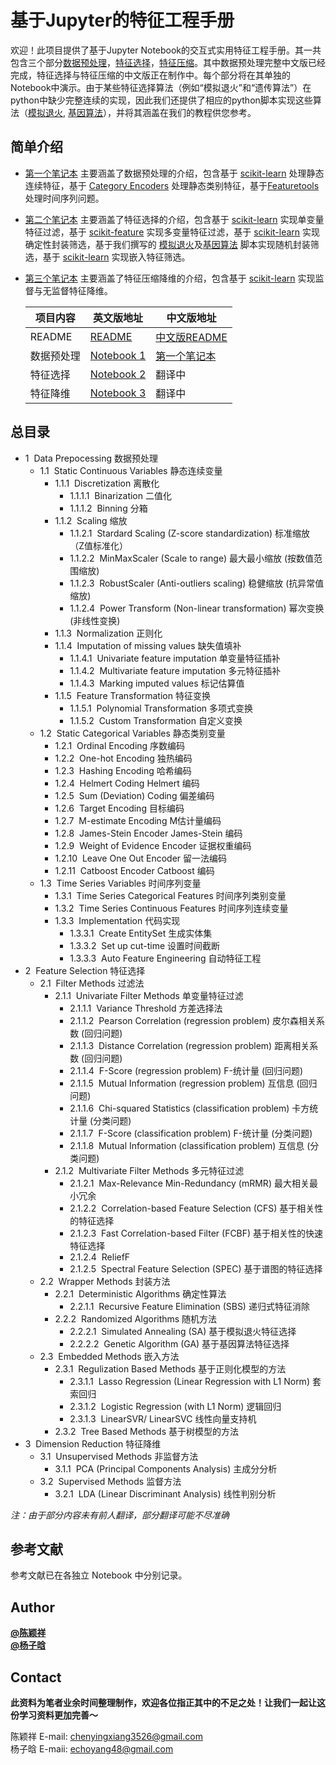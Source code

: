 基于Jupyter的特征工程手册
============
欢迎！此项目提供了基于Jupyter Notebook的交互式实用特征工程手册。其一共包含三个部分[数据预处理](./中文版/1.%20数据预处理.ipynb)，[特征选择](2.%20Feature%20Selection.ipynb)，[特征压缩](3.%20Dimension%20Reduction.ipynb)。其中数据预处理完整中文版已经完成，特征选择与特征压缩的中文版正在制作中。每个部分将在其单独的Notebook中演示。由于某些特征选择算法（例如“模拟退火”和“遗传算法”）在python中缺少完整连续的实现，因此我们还提供了相应的python脚本实现这些算法（[模拟退火](SA.py), [基因算法](GA.py)），并将其涵盖在我们的教程供您参考。  

简单介绍
------------
- [第一个笔记本](./中文版/1.%20数据预处理.ipynb) 主要涵盖了数据预处理的介绍，包含基于 [scikit-learn](https://scikit-learn.org/stable/) 处理静态连续特征，基于 [Category Encoders](https://contrib.scikit-learn.org/categorical-encoding/) 处理静态类别特征，基于[Featuretools](https://www.featuretools.com/) 处理时间序列问题。  

- [第二个笔记本](2.%20Feature%20Selection.ipynb) 主要涵盖了特征选择的介绍，包含基于 [scikit-learn](https://scikit-learn.org/stable/) 实现单变量特征过滤，基于 [scikit-feature](http://featureselection.asu.edu/) 实现多变量特征过滤，基于 [scikit-learn](https://scikit-learn.org/stable/) 实现确定性封装筛选，基于我们撰写的 [模拟退火](SA.py)及[基因算法](GA.py) 脚本实现随机封装筛选，基于 [scikit-learn](https://scikit-learn.org/stable/) 实现嵌入特征筛选。  

- [第三个笔记本](3.%20Dimension%20Reduction.ipynb) 主要涵盖了特征压缩降维的介绍，包含基于 [scikit-learn](https://scikit-learn.org/stable/) 实现监督与无监督特征降维。  

    |项目内容|英文版地址 | 中文版地址 |
    |------  |------ | ------ |
    |README | [README](./README.md) | [中文版README](./中文版.md) |
    |数据预处理| [Notebook 1](./1.%20Data%20Preprocessing.ipynb) | [第一个笔记本](./中文版/1.%20数据预处理.ipynb) |
    |特征选择 | [Notebook 2](2.%20Feature%20Selection.ipynb) | 翻译中 |
    |特征降维 | [Notebook 3](3.%20Dimension%20Reduction.ipynb) | 翻译中 |


总目录
------------
<div class="toc"><ul class="toc-item"><li><span><span class="toc-item-num">1&nbsp;&nbsp;</span>Data Prepocessing 数据预处理</a></span><ul class="toc-item"><li><span><span class="toc-item-num">1.1&nbsp;&nbsp;</span>Static Continuous Variables 静态连续变量</a></span><ul class="toc-item"><li><span><span class="toc-item-num">1.1.1&nbsp;&nbsp;</span>Discretization 离散化</a></span><ul class="toc-item"><li><span><span class="toc-item-num">1.1.1.1&nbsp;&nbsp;</span>Binarization 二值化</a></span></li><li><span><span class="toc-item-num">1.1.1.2&nbsp;&nbsp;</span>Binning 分箱</a></span></li></ul></li><li><span><span class="toc-item-num">1.1.2&nbsp;&nbsp;</span>Scaling 缩放</a></span><ul class="toc-item"><li><span><span class="toc-item-num">1.1.2.1&nbsp;&nbsp;</span>Stardard Scaling (Z-score standardization) 标准缩放 （Z值标准化）</a></span></li><li><span><span class="toc-item-num">1.1.2.2&nbsp;&nbsp;</span>MinMaxScaler (Scale to range) 最大最小缩放 (按数值范围缩放)</a></span></li><li><span><span class="toc-item-num">1.1.2.3&nbsp;&nbsp;</span>RobustScaler (Anti-outliers scaling) 稳健缩放 (抗异常值缩放)</a></span></li><li><span><span class="toc-item-num">1.1.2.4&nbsp;&nbsp;</span>Power Transform (Non-linear transformation) 幂次变换 (非线性变换)</a></span></li></ul></li><li><span><span class="toc-item-num">1.1.3&nbsp;&nbsp;</span>Normalization 正则化</a></span></li><li><span><span class="toc-item-num">1.1.4&nbsp;&nbsp;</span>Imputation of missing values 缺失值填补</a></span><ul class="toc-item"><li><span><span class="toc-item-num">1.1.4.1&nbsp;&nbsp;</span>Univariate feature imputation 单变量特征插补</a></span></li><li><span><span class="toc-item-num">1.1.4.2&nbsp;&nbsp;</span>Multivariate feature imputation 多元特征插补</a></span></li><li><span><span class="toc-item-num">1.1.4.3&nbsp;&nbsp;</span>Marking imputed values 标记估算值</a></span></li></ul></li><li><span><span class="toc-item-num">1.1.5&nbsp;&nbsp;</span>Feature Transformation 特征变换</a></span><ul class="toc-item"><li><span><span class="toc-item-num">1.1.5.1&nbsp;&nbsp;</span>Polynomial Transformation 多项式变换</a></span></li><li><span><span class="toc-item-num">1.1.5.2&nbsp;&nbsp;</span>Custom Transformation 自定义变换</a></span></li></ul></li></ul></li><li><span><span class="toc-item-num">1.2&nbsp;&nbsp;</span>Static Categorical Variables 静态类别变量</a></span><ul class="toc-item"><li><span><span class="toc-item-num">1.2.1&nbsp;&nbsp;</span>Ordinal Encoding 序数编码</a></span></li><li><span><span class="toc-item-num">1.2.2&nbsp;&nbsp;</span>One-hot Encoding 独热编码</a></span></li><li><span><span class="toc-item-num">1.2.3&nbsp;&nbsp;</span>Hashing Encoding 哈希编码</a></span></li><li><span><span class="toc-item-num">1.2.4&nbsp;&nbsp;</span>Helmert Coding Helmert 编码</a></span></li><li><span><span class="toc-item-num">1.2.5&nbsp;&nbsp;</span>Sum (Deviation) Coding 偏差编码</a></span></li><li><span><span class="toc-item-num">1.2.6&nbsp;&nbsp;</span>Target Encoding 目标编码</a></span></li><li><span><span class="toc-item-num">1.2.7&nbsp;&nbsp;</span>M-estimate Encoding M估计量编码</a></span></li><li><span><span class="toc-item-num">1.2.8&nbsp;&nbsp;</span>James-Stein Encoder James-Stein 编码</a></span></li><li><span><span class="toc-item-num">1.2.9&nbsp;&nbsp;</span>Weight of Evidence Encoder 证据权重编码</a></span></li><li><span><span class="toc-item-num">1.2.10&nbsp;&nbsp;</span>Leave One Out Encoder 留一法编码</a></span></li><li><span><span class="toc-item-num">1.2.11&nbsp;&nbsp;</span>Catboost Encoder Catboost 编码</a></span></li></ul></li><li><span><span class="toc-item-num">1.3&nbsp;&nbsp;</span>Time Series Variables 时间序列变量</a></span><ul class="toc-item"><li><span><span class="toc-item-num">1.3.1&nbsp;&nbsp;</span>Time Series Categorical Features 时间序列类别变量</a></span></li><li><span><span class="toc-item-num">1.3.2&nbsp;&nbsp;</span>Time Series Continuous Features 时间序列连续变量</a></span></li><li><span><span class="toc-item-num">1.3.3&nbsp;&nbsp;</span>Implementation 代码实现</a></span><ul class="toc-item"><li><span><span class="toc-item-num">1.3.3.1&nbsp;&nbsp;</span>Create EntitySet 生成实体集</a></span></li><li><span><span class="toc-item-num">1.3.3.2&nbsp;&nbsp;</span>Set up cut-time 设置时间截断</a></span></li><li><span><span class="toc-item-num">1.3.3.3&nbsp;&nbsp;</span>Auto Feature Engineering 自动特征工程</a></span></li></ul></li></ul></li></ul></li><li><span><span class="toc-item-num">2&nbsp;&nbsp;</span>Feature Selection 特征选择</a></span><ul class="toc-item"><li><span><span class="toc-item-num">2.1&nbsp;&nbsp;</span>Filter Methods 过滤法</a></span><ul class="toc-item"><li><span><span class="toc-item-num">2.1.1&nbsp;&nbsp;</span>Univariate Filter Methods 单变量特征过滤</a></span><ul class="toc-item"><li><span><span class="toc-item-num">2.1.1.1&nbsp;&nbsp;</span>Variance Threshold 方差选择法</a></span></li><li><span><span class="toc-item-num">2.1.1.2&nbsp;&nbsp;</span>Pearson Correlation (regression problem) 皮尔森相关系数 (回归问题)</a></span></li><li><span><span class="toc-item-num">2.1.1.3&nbsp;&nbsp;</span>Distance Correlation (regression problem) 距离相关系数 (回归问题)</a></span></li><li><span><span class="toc-item-num">2.1.1.4&nbsp;&nbsp;</span>F-Score (regression problem) F-统计量 (回归问题)</a></span></li><li><span><span class="toc-item-num">2.1.1.5&nbsp;&nbsp;</span>Mutual Information (regression problem) 互信息 (回归问题)</a></span></li><li><span><span class="toc-item-num">2.1.1.6&nbsp;&nbsp;</span>Chi-squared Statistics (classification problem) 卡方统计量 (分类问题)</a></span></li><li><span><span class="toc-item-num">2.1.1.7&nbsp;&nbsp;</span>F-Score (classification problem) F-统计量 (分类问题)</a></span></li><li><span><span class="toc-item-num">2.1.1.8&nbsp;&nbsp;</span>Mutual Information (classification problem) 互信息 (分类问题)</a></span></li></ul></li><li><span><span class="toc-item-num">2.1.2&nbsp;&nbsp;</span>Multivariate Filter Methods 多元特征过滤</a></span><ul class="toc-item"><li><span><span class="toc-item-num">2.1.2.1&nbsp;&nbsp;</span>Max-Relevance Min-Redundancy (mRMR) 最大相关最小冗余</a></span></li><li><span><span class="toc-item-num">2.1.2.2&nbsp;&nbsp;</span>Correlation-based Feature Selection (CFS) 基于相关性的特征选择</a></span></li><li><span><span class="toc-item-num">2.1.2.3&nbsp;&nbsp;</span>Fast Correlation-based Filter (FCBF) 基于相关性的快速特征选择</a></span></li><li><span><span class="toc-item-num">2.1.2.4&nbsp;&nbsp;</span>ReliefF</a></span></li><li><span><span class="toc-item-num">2.1.2.5&nbsp;&nbsp;</span>Spectral Feature Selection (SPEC) 基于谱图的特征选择</a></span></li></ul></li></ul></li><li><span><span class="toc-item-num">2.2&nbsp;&nbsp;</span>Wrapper Methods 封装方法</a></span><ul class="toc-item"><li><span><span class="toc-item-num">2.2.1&nbsp;&nbsp;</span>Deterministic Algorithms 确定性算法</a></span><ul class="toc-item"><li><span><span class="toc-item-num">2.2.1.1&nbsp;&nbsp;</span>Recursive Feature Elimination (SBS) 递归式特征消除</a></span></li></ul></li><li><span><span class="toc-item-num">2.2.2&nbsp;&nbsp;</span>Randomized Algorithms 随机方法</a></span><ul class="toc-item"><li><span><span class="toc-item-num">2.2.2.1&nbsp;&nbsp;</span>Simulated Annealing (SA) 基于模拟退火特征选择</a></span></li><li><span><span class="toc-item-num">2.2.2.2&nbsp;&nbsp;</span>Genetic Algorithm (GA) 基于基因算法特征选择</a></span></li></ul></li></ul></li><li><span><span class="toc-item-num">2.3&nbsp;&nbsp;</span>Embedded Methods 嵌入方法</a></span><ul class="toc-item"><li><span><span class="toc-item-num">2.3.1&nbsp;&nbsp;</span>Regulization Based Methods 基于正则化模型的方法</a></span><ul class="toc-item"><li><span><span class="toc-item-num">2.3.1.1&nbsp;&nbsp;</span>Lasso Regression (Linear Regression with L1 Norm) 套索回归</a></span></li><li><span><span class="toc-item-num">2.3.1.2&nbsp;&nbsp;</span>Logistic Regression (with L1 Norm) 逻辑回归</a></span></li><li><span><span class="toc-item-num">2.3.1.3&nbsp;&nbsp;</span>LinearSVR/ LinearSVC 线性向量支持机</a></span></li></ul></li><li><span><span class="toc-item-num">2.3.2&nbsp;&nbsp;</span>Tree Based Methods 基于树模型的方法</a></span></li></ul></li></ul></li><li><span><span class="toc-item-num">3&nbsp;&nbsp;</span>Dimension Reduction 特征降维</a></span><ul class="toc-item"><li><span><span class="toc-item-num">3.1&nbsp;&nbsp;</span>Unsupervised Methods 非监督方法</a></span><ul class="toc-item"><li><span><span class="toc-item-num">3.1.1&nbsp;&nbsp;</span>PCA (Principal Components Analysis) 主成分分析</a></span></li></ul></li><li><span><span class="toc-item-num">3.2&nbsp;&nbsp;</span>Supervised Methods 监督方法</a></span><ul class="toc-item"><li><span><span class="toc-item-num">3.2.1&nbsp;&nbsp;</span>LDA (Linear Discriminant Analysis) 线性判别分析</a></span></li></ul></li></ul></li></ul></div>

*注：由于部分内容未有前人翻译，部分翻译可能不尽准确* 

参考文献
------------
参考文献已在各独立 Notebook 中分别记录。

Author
------------
[**@陈颖祥**](https://github.com/YC-Coder-Chen)  
[**@杨子晗**](https://github.com/echoyang48)

Contact
------------
**此资料为笔者业余时间整理制作，欢迎各位指正其中的不足之处！让我们一起让这份学习资料更加完善～**  

陈颖祥 E-mail: chenyingxiang3526@gmail.com  
杨子晗 E-maii: echoyang48@gmail.com
